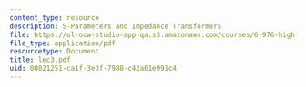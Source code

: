 ```yaml
---
content_type: resource
description: S-Parameters and Impedance Transformers
file: https://ol-ocw-studio-app-qa.s3.amazonaws.com/courses/6-976-high-speed-communication-circuits-and-systems-spring-2003/00821251ca1f3e3f7988c42a61e991c4_lec3.pdf
file_type: application/pdf
resourcetype: Document
title: lec3.pdf
uid: 00821251-ca1f-3e3f-7988-c42a61e991c4
---
```


